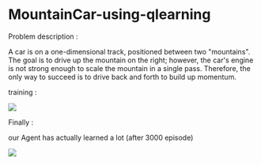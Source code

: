 # MountainCar-using-qlearning

Problem description : 

A car is on a one-dimensional track, positioned between two "mountains". The goal is to drive up the mountain on the right; however, the car's engine is not strong enough to scale the mountain in a single pass. Therefore, the only way to succeed is to drive back and forth to build up momentum.


training :

![](https://raw.githubusercontent.com/zackq88/MountainCar-using-qlearning-/main/.train.gif)



Finally :

our Agent has actually learned a lot (after 3000 episode)

![](https://raw.githubusercontent.com/zackq88/MountainCar-using-qlearning-/main/.solution.gif)
